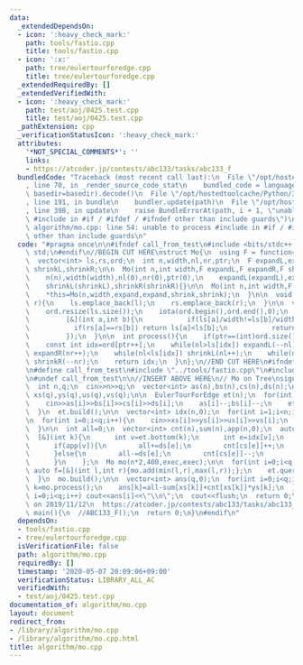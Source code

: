 ```yaml
---
data:
  _extendedDependsOn:
  - icon: ':heavy_check_mark:'
    path: tools/fastio.cpp
    title: tools/fastio.cpp
  - icon: ':x:'
    path: tree/eulertourforedge.cpp
    title: tree/eulertourforedge.cpp
  _extendedRequiredBy: []
  _extendedVerifiedWith:
  - icon: ':heavy_check_mark:'
    path: test/aoj/0425.test.cpp
    title: test/aoj/0425.test.cpp
  _pathExtension: cpp
  _verificationStatusIcon: ':heavy_check_mark:'
  attributes:
    '*NOT_SPECIAL_COMMENTS*': ''
    links:
    - https://atcoder.jp/contests/abc133/tasks/abc133_f
  bundledCode: "Traceback (most recent call last):\n  File \"/opt/hostedtoolcache/Python/3.8.5/x64/lib/python3.8/site-packages/onlinejudge_verify/documentation/build.py\"\
    , line 70, in _render_source_code_stat\n    bundled_code = language.bundle(stat.path,\
    \ basedir=basedir).decode()\n  File \"/opt/hostedtoolcache/Python/3.8.5/x64/lib/python3.8/site-packages/onlinejudge_verify/languages/cplusplus.py\"\
    , line 191, in bundle\n    bundler.update(path)\n  File \"/opt/hostedtoolcache/Python/3.8.5/x64/lib/python3.8/site-packages/onlinejudge_verify/languages/cplusplus_bundle.py\"\
    , line 398, in update\n    raise BundleErrorAt(path, i + 1, \"unable to process\
    \ #include in #if / #ifdef / #ifndef other than include guards\")\nonlinejudge_verify.languages.cplusplus_bundle.BundleErrorAt:\
    \ algorithm/mo.cpp: line 54: unable to process #include in #if / #ifdef / #ifndef\
    \ other than include guards\n"
  code: "#pragma once\n\n#ifndef call_from_test\n#include <bits/stdc++.h>\nusing namespace\
    \ std;\n#endif\n//BEGIN CUT HERE\nstruct Mo{\n  using F = function<void(int)>;\n\
    \  vector<int> ls,rs,ord;\n  int n,width,nl,nr,ptr;\n  F expandL,expandR;\n  F\
    \ shrinkL,shrinkR;\n\n  Mo(int n,int width,F expandL,F expandR,F shrinkL,F shrinkR):\n\
    \    n(n),width(width),nl(0),nr(0),ptr(0),\n    expandL(expandL),expandR(expandR),\n\
    \    shrinkL(shrinkL),shrinkR(shrinkR){}\n\n  Mo(int n,int width,F expand,F shrink){\n\
    \    *this=Mo(n,width,expand,expand,shrink,shrink);\n  }\n\n  void add(int l,int\
    \ r){\n    ls.emplace_back(l);\n    rs.emplace_back(r);\n  }\n\n  void build(){\n\
    \    ord.resize(ls.size());\n    iota(ord.begin(),ord.end(),0);\n    sort(ord.begin(),ord.end(),\n\
    \         [&](int a,int b){\n           if(ls[a]/width!=ls[b]/width) return ls[a]<ls[b];\n\
    \           if(rs[a]==rs[b]) return ls[a]<ls[b];\n           return bool((rs[a]<rs[b])^((ls[a]/width)&1));\n\
    \         });\n  }\n\n  int process(){\n    if(ptr==(int)ord.size()) return -1;\n\
    \    const int idx=ord[ptr++];\n    while(nl>ls[idx]) expandL(--nl);\n    while(nr<rs[idx])\
    \ expandR(nr++);\n    while(nl<ls[idx]) shrinkL(nl++);\n    while(nr>rs[idx])\
    \ shrinkR(--nr);\n    return idx;\n  }\n};\n//END CUT HERE\n#ifndef call_from_test\n\
    \n#define call_from_test\n#include \"../tools/fastio.cpp\"\n#include \"../tree/eulertourforedge.cpp\"\
    \n#undef call_from_test\n\n//INSERT ABOVE HERE\n// Mo on Tree\nsigned ABC133_F(){\n\
    \  int n,q;\n  cin>>n>>q;\n  vector<int> as(n),bs(n),cs(n),ds(n);\n  vector<int>\
    \ xs(q),ys(q),us(q),vs(q);\n\n  EulerTourForEdge et(n);\n  for(int i=1;i<n;i++){\n\
    \    cin>>as[i]>>bs[i]>>cs[i]>>ds[i];\n    as[i]--;bs[i]--;\n    et.add_edge(as[i],bs[i]);\n\
    \  }\n  et.build();\n\n  vector<int> idx(n,0);\n  for(int i=1;i<n;i++)\n    idx[et.child(as[i],bs[i])]=i;\n\
    \n  for(int i=0;i<q;i++){\n    cin>>xs[i]>>ys[i]>>us[i]>>vs[i];\n    us[i]--;vs[i]--;\n\
    \  }\n\n  int all=0;\n  vector<int> cnt(n),sum(n),app(n,0);\n  auto exec=\n  \
    \  [&](int k){\n      int v=et.bottom(k);\n      int e=idx[v];\n      app[v]^=1;\n\
    \      if(app[v]){\n        all+=ds[e];\n        cnt[cs[e]]++;\n        sum[cs[e]]+=ds[e];\n\
    \      }else{\n        all-=ds[e];\n        cnt[cs[e]]--;\n        sum[cs[e]]-=ds[e];\n\
    \      }\n    };\n  Mo mo(n*2,400,exec,exec);\n\n  for(int i=0;i<q;i++){\n   \
    \ auto f=[&](int l,int r){mo.add(min(l,r),max(l,r));};\n    et.query(us[i],vs[i],f);\n\
    \  }\n  mo.build();\n\n  vector<int> ans(q,0);\n  for(int i=0;i<q;i++){\n    int\
    \ k=mo.process();\n    ans[k]=all-sum[xs[k]]+cnt[xs[k]]*ys[k];\n  }\n\n  for(int\
    \ i=0;i<q;i++) cout<<ans[i]<<\"\\n\";\n  cout<<flush;\n  return 0;\n}\n/*\n  verified\
    \ on 2019/11/12\n  https://atcoder.jp/contests/abc133/tasks/abc133_f\n*/\n\nsigned\
    \ main(){\n  //ABC133_F();\n  return 0;\n}\n#endif\n"
  dependsOn:
  - tools/fastio.cpp
  - tree/eulertourforedge.cpp
  isVerificationFile: false
  path: algorithm/mo.cpp
  requiredBy: []
  timestamp: '2020-05-07 20:09:06+09:00'
  verificationStatus: LIBRARY_ALL_AC
  verifiedWith:
  - test/aoj/0425.test.cpp
documentation_of: algorithm/mo.cpp
layout: document
redirect_from:
- /library/algorithm/mo.cpp
- /library/algorithm/mo.cpp.html
title: algorithm/mo.cpp
---
```

